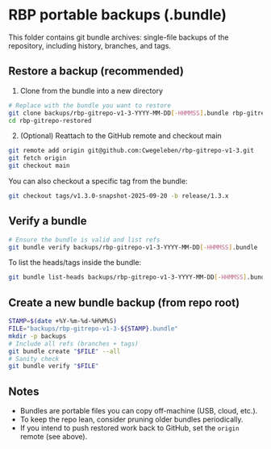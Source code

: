 # RBP portable backups (.bundle)

This folder contains git bundle archives: single-file backups of the repository, including history, branches, and tags.

## Restore a backup (recommended)

1) Clone from the bundle into a new directory

```bash
# Replace with the bundle you want to restore
git clone backups/rbp-gitrepo-v1-3-YYYY-MM-DD[-HHMMSS].bundle rbp-gitrepo-restored
cd rbp-gitrepo-restored
```

2) (Optional) Reattach to the GitHub remote and checkout main

```bash
git remote add origin git@github.com:Cwegeleben/rbp-gitrepo-v1-3.git
git fetch origin
git checkout main
```

You can also checkout a specific tag from the bundle:

```bash
git checkout tags/v1.3.0-snapshot-2025-09-20 -b release/1.3.x
```

## Verify a bundle

```bash
# Ensure the bundle is valid and list refs
git bundle verify backups/rbp-gitrepo-v1-3-YYYY-MM-DD[-HHMMSS].bundle
```

To list the heads/tags inside the bundle:

```bash
git bundle list-heads backups/rbp-gitrepo-v1-3-YYYY-MM-DD[-HHMMSS].bundle
```

## Create a new bundle backup (from repo root)

```bash
STAMP=$(date +%Y-%m-%d-%H%M%S)
FILE="backups/rbp-gitrepo-v1-3-${STAMP}.bundle"
mkdir -p backups
# Include all refs (branches + tags)
git bundle create "$FILE" --all
# Sanity check
git bundle verify "$FILE"
```

## Notes
- Bundles are portable files you can copy off-machine (USB, cloud, etc.).
- To keep the repo lean, consider pruning older bundles periodically.
- If you intend to push restored work back to GitHub, set the `origin` remote (see above).
